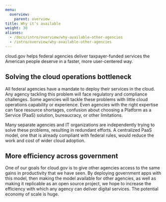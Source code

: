 ```yaml
---
menu:
  overview:
    parent: overview
title: Why it’s available
weight: 30
aliases:
  - /docs/intro/overview/why-available-other-agencies
  - /intro/overview/why-available-other-agencies
---
```


cloud.gov helps federal agencies deliver taxpayer-funded services the American people deserve in a faster, more user-centered way.

## Solving the cloud operations bottleneck

All federal agencies have a mandate to deploy their services in the cloud. Any agency tackling this problem will face regulatory and compliance challenges. Some agencies will tackle these problems with little cloud operations capability or experience. Even agencies with the right expertise can face resource shortages, confusion about choosing a Platform as a Service (PaaS) solution, bureaucracy, or other limitations.

Many separate agencies and IT organizations are independently trying to solve these problems, resulting in redundant efforts. A centralized PaaS model, one that is already compliant with federal rules, would reduce the work and cost of wider cloud adoption.

## More efficiency across government

One of our goals for cloud.gov is to give other agencies access to the same gains in productivity that we have seen. By deploying government apps with this model, then making the model available for other agencies, as well as making it replicable as an open source project, we hope to increase the efficiency with which any agency can deliver digital services. The potential economy of scale is huge.
